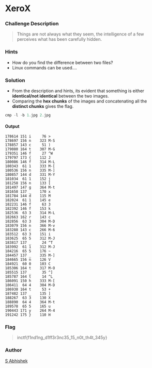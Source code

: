 # XeroX

### Challenge Description

> Things are not always what they seem, the intelligence of a few perceives what has been carefully hidden.

### Hints

- How do you find the difference between two files?
- Linux commands can be used....

### Solution 

- From the description and hints, its evident that something is either **identical/not identical** between the two images.
- Comparing the **hex chunks** of the images and concatenating all the **distinct chunks** gives the flag.

```js
cmp -l -b 1.jpg 2.jpg
```

#### Output

```
178614 151 i     76 >
178697 156 n    323 M-S
178857 143 c     51 )
179080 164 t    307 M-G
179351 146 f     27 ^W
179797 173 {    112 J
180086 146 f    314 M-L
180343  61 1    333 M-[
180536 156 n    335 M-]
180857 144 d    331 M-Y
181034  61 1    152 j
181258 156 n    133 [
181497 147 g    364 M-t
181658 137 _    170 x
181784 144 d    115 M
182024  61 1    145 e
182231 146 f     63 3
182392 146 f    153 k
182536  63 3    314 M-L
182663 162 r    143 c
182856  63 3    304 M-D
183079 156 n    366 M-v
183288 143 c    266 M-6
183512  63 3    151 i
183625  65 5    312 M-J
183817 137 _     24 ^T
183992  61 1    312 M-J
184216  65 5    176 ~
184457 137 _    335 M-]
184665 156 n    126 V
184921  60 0    103 C
185306 164 t    317 M-O
185515 137 _     35 ^]
185787 164 t     14 ^L
186091 150 h    333 M-[
186411  64 4    304 M-D
186938 164 t     53 +
187482 137 _    135 ]
188267  63 3    130 X
188890  64 4    364 M-t
189578  65 5    165 u
190443 171 y    264 M-4
191242 175 }    110 H
```

### Flag

> inctf{f1nd1ng_d1ff3r3nc35_15_n0t_th4t_345y}

### Author

[S Abhishek](https://twitter.com/a3X3k)
